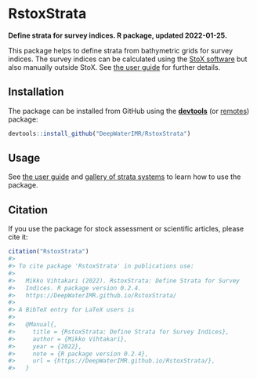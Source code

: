 
# RstoxStrata

**Define strata for survey indices. R package, updated 2022-01-25.**

This package helps to define strata from bathymetric grids for survey
indices. The survey indices can be calculated using the [StoX
software](https://stoxproject.github.io/) but also manually outside
StoX. See [the user
guide](https://deepwaterimr.github.io/RstoxStrata/articles/RstoxStrata.html)
for further details.

## Installation

The package can be installed from GitHub using the
[**devtools**](https://cran.r-project.org/web/packages/devtools/index.html)
(or
[remotes](https://cran.r-project.org/web/packages/remotes/index.html))
package:

``` r
devtools::install_github("DeepWaterIMR/RstoxStrata")
```

## Usage

See [the user
guide](https://deepwaterimr.github.io/RstoxStrata/articles/RstoxStrata.html)
and [gallery of strata
systems](https://deepwaterimr.github.io/RstoxStrata/articles/Examples.html)
to learn how to use the package.

## Citation

If you use the package for stock assessment or scientific articles,
please cite it:

``` r
citation("RstoxStrata")
#> 
#> To cite package 'RstoxStrata' in publications use:
#> 
#>   Mikko Vihtakari (2022). RstoxStrata: Define Strata for Survey
#>   Indices. R package version 0.2.4.
#>   https://DeepWaterIMR.github.io/RstoxStrata/
#> 
#> A BibTeX entry for LaTeX users is
#> 
#>   @Manual{,
#>     title = {RstoxStrata: Define Strata for Survey Indices},
#>     author = {Mikko Vihtakari},
#>     year = {2022},
#>     note = {R package version 0.2.4},
#>     url = {https://DeepWaterIMR.github.io/RstoxStrata/},
#>   }
```

